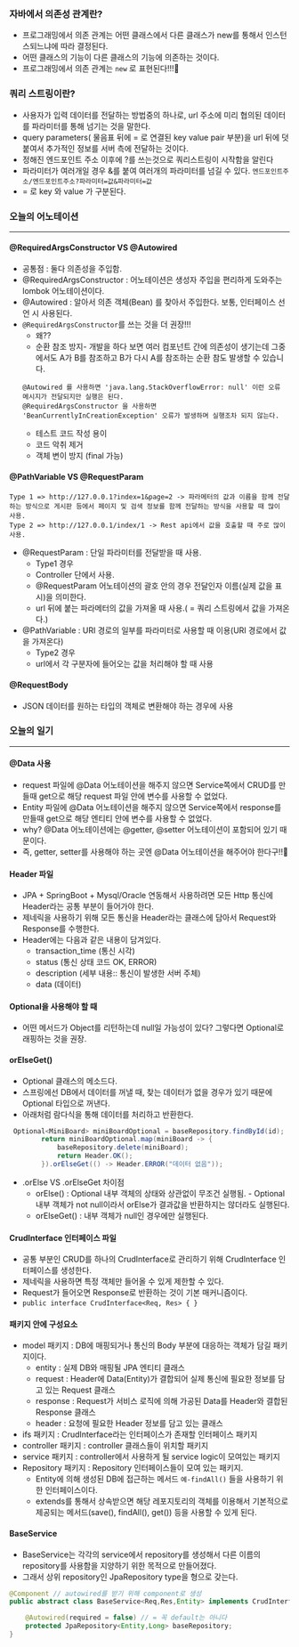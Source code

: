 ### 자바에서 의존성 관계란?
+ 프로그래밍에서 의존 관계는 어떤 클래스에서 다른 클래스가 new를 통해서 인스턴스되느냐에 따라 결정된다.
+ 어떤 클래스의 기능이 다른 클래스의 기능에 의존하는 것이다.
+ 프로그래밍에서 의존 관계는 `new` 로 표현된다!!!🎃

### 쿼리 스트링이란?
+ 사용자가 입력 데이터를 전달하는 방법중의 하나로, url 주소에 미리 협의된 데이터를 파라미터를 통해 넘기는 것을 말한다.
+ query parameters( 물음표 뒤에 = 로 연결된 key value pair 부분)을 url 뒤에 덧붙여서 추가적인 정보를 서버 측에 전달하는 것이다. 
+ 정해진 엔드포인트 주소 이후에 ?를 쓰는것으로 쿼리스트링이 시작함을 알린다
+ 파라미터가 여러개일 경우 &를 붙여 여러개의 파라미터를 넘길 수 있다. `엔드포인트주소/엔드포인트주소?파라미터=값&파라미터=값`
+ = 로 key 와 value 가 구분된다. 



### 오늘의 어노테이션
---
#### @RequiredArgsConstructor VS @Autowired
+ 공통점 : 둘다 의존성을 주입함.
+ @RequiredArgsConstructor :  어노테이션은 생성자 주입을 편리하게 도와주는 lombok 어노테이션이다.
+ @Autowired : 알아서 의존 객체(Bean) 를 찾아서 주입한다. 보통, 인터페이스 선언 시 사용된다.
+ `@RequiredArgsConstructor`를 쓰는 것을 더 권장!!!
  + 왜??
  + 순환 참조 방지- 개발을 하다 보면 여러 컴포넌트 간에 의존성이 생기는데 그중에서도 A가 B를 참조하고 B가 다시 A를 참조하는 순환 참도 발생할 수 있습니다.
  ```
  @Autowired 를 사용하면 'java.lang.StackOverflowError: null' 이런 오류 메시지가 전달되지만 실행은 된다.
  @RequiredArgsConstructor 을 사용하면 'BeanCurrentlyInCreationException' 오류가 발생하며 실행조차 되지 않는다.
  ```
  + 테스트 코드 작성 용이
  + 코드 악취 제거
  + 객체 변이 방지 (final 가능)

#### @PathVariable VS @RequestParam
```
Type 1 => http://127.0.0.1?index=1&page=2 -> 파라메터의 값과 이름을 함께 전달하는 방식으로 게시판 등에서 페이지 및 검색 정보를 함께 전달하는 방식을 사용할 때 많이 사용.
Type 2 => http://127.0.0.1/index/1 -> Rest api에서 값을 호출할 때 주로 많이 사용.
```
+ @RequestParam : 단일 파라미터를 전달받을 때 사용.
  + Type1 경우
  + Controller 단에서 사용.
  + @RequestParam 어노테이션의 괄호 안의 경우 전달인자 이름(실제 값을 표시)을 의미한다.
  + url 뒤에 붙는 파라메터의 값을 가져올 때 사용.( = 쿼리 스트링에서 값을 가져온다.)
+ @PathVariable : URI 경로의 일부를 파라미터로 사용할 때 이용(URI 경로에서 값을 가져온다)
  + Type2 경우
  + url에서 각 구분자에 들어오는 값을 처리해야 할 때 사용

#### @RequestBody
+ JSON 데이터를 원하는 타입의 객체로 변환해야 하는 경우에 사용

### 오늘의 일기
---
 #### @Data 사용    
+ request 파일에 @Data 어노테이션을 해주지 않으면 Service쪽에서 CRUD를 만들때 get으로 해당 request 파일 안에 변수를 사용할 수 없었다.
+ Entity 파일에 @Data 어노테이션을 해주지 않으면 Service쪽에서 response를 만들때 get으로 해당 엔티티 안에 변수를 사용할 수 없었다.
+ why? @Data 어노테이션에는 @getter, @setter 어노테이션이 포함되어 있기 때문이다.
+ 즉, getter, setter를 사용해야 하는 곳엔 @Data 어노테이션을 해주어야 한다구!!🎃

#### Header 파일
+ JPA + SpringBoot + Mysql/Oracle 연동해서 사용하려면 모든 Http 통신에 Header라는 공통 부분이 들어가야 한다.
+ 제네릭을 사용하기 위해 모든 통신을 Header라는 클래스에 담아서 Request와 Response를 수행한다.
+ Header에는 다음과 같은 내용이 담겨있다.
  + transaction_time (통신 시각)
  + status (통신 상태 코드 OK, ERROR)
  + description (세부 내용:: 통신이 발생한 서버 주체)
  + data (데이터)

#### Optional을 사용해야 할 때  
+ 어떤 메서드가 Object를 리턴하는데 null일 가능성이 있다? 그렇다면 Optional로 래핑하는 것을 권장.

#### orElseGet()  
+ Optional 클래스의 메소드다.
+ 스프링에선 DB에서 데이터를 꺼낼 때, 찾는 데이터가 없을 경우가 있기 때문에 Optional 타입으로 꺼낸다.
+ 아래처럼 람다식을 통해 데이터를 처리하고 반환한다.
```java
 Optional<MiniBoard> miniBoardOptional = baseRepository.findById(id);
        return miniBoardOptional.map(miniBoard -> {
            baseRepository.delete(miniBoard);
            return Header.OK();
        }).orElseGet(() -> Header.ERROR("데이터 없음"));
```
+ .orElse VS .orElseGet 차이점
  + orElse() : Optional 내부 객체의 상태와 상관없이 무조건 실행됨. - Optional 내부 객체가 not null이라서 orElse가 결과값을 반환하지는 않더라도 실행된다.
  + orElseGet() : 내부 객체가 null인 경우에만 실행된다.

#### CrudInterface 인터페이스 파일
+ 공통 부분인 CRUD를 하나의 CrudInterface로 관리하기 위해 CrudInterface 인터페이스를 생성한다.
+ 제네릭을 사용하면 특정 객체만 들어올 수 있게 제한할 수 있다.
+ Request가 들어오면 Response로 반환하는 것이 기본 매커니즘이다.
+ `public interface CrudInterface<Req, Res> { }`

#### 패키지 안에 구성요소
+ model 패키지 : DB에 매핑되거나 통신의 Body 부분에 대응하는 객체가 담길 패키지이다.
  + entity : 실제 DB와 매핑될 JPA 엔티티 클래스
  + request : Header에 Data(Entity)가 결합되어 실제 통신에 필요한 정보를 담고 있는 Request 클래스
  + response : Request가 서비스 로직에 의해 가공된 Data를 Header와 결합된 Response 클래스
  + header : 요청에 필요한 Header 정보를 담고 있는 클래스
+ ifs 패키지 : CrudInterface라는 인터페이스가 존재할 인터페이스 패키지
+ controller 패키지 : controller 클래스들이 위치할 패키지
+ service 패키지 : controller에서 사용하게 될 service logic이 모여있는 패키지
+ Repository 패키지 : Repository 인터페이스들이 모여 있는 패키지.
  + Entity에 의해 생성된 DB에 접근하는 메서드 `예-findAll()` 들을 사용하기 위한 인터페이스이다.
  + extends를 통해서 상속받으면 해당 레포지토리의 객체를 이용해서 기본적으로 제공되는 메서드(save(), findAll(), get()) 등을 사용할 수 있게 된다.

#### BaseService
+ BaseService는 각각의 service에서 repository를 생성해서 다른 이름의 repository를 사용함을 지양하기 위한 목적으로 만들어졌다. 
+ 그래서 상위 repository인 JpaRepository type을 형으로 갖는다.
```java
@Component // autowired를 받기 위해 component로 생성
public abstract class BaseService<Req,Res,Entity> implements CrudInterface<Req,Res> {

    @Autowired(required = false) // = 꼭 default는 아니다
    protected JpaRepository<Entity,Long> baseRepository;
}
```












